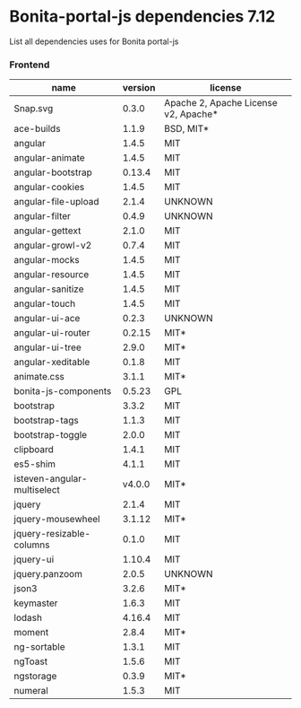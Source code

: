 # Bonita-portal-js dependencies 7.12


List all dependencies uses for Bonita portal-js

### Frontend

 | name | version | license | 
 | --- | --- | --- | 
 | Snap.svg | 0.3.0 | Apache 2, Apache License v2, Apache*
ace-builds | 1.1.9 | BSD, MIT*
angular | 1.4.5 | MIT
angular-animate | 1.4.5 | MIT
angular-bootstrap | 0.13.4 | MIT
angular-cookies | 1.4.5 | MIT
angular-file-upload | 2.1.4 | UNKNOWN
angular-filter | 0.4.9 | UNKNOWN
angular-gettext | 2.1.0 | MIT
angular-growl-v2 | 0.7.4 | MIT
angular-mocks | 1.4.5 | MIT
angular-resource | 1.4.5 | MIT
angular-sanitize | 1.4.5 | MIT
angular-touch | 1.4.5 | MIT
angular-ui-ace | 0.2.3 | UNKNOWN
angular-ui-router | 0.2.15 | MIT*
angular-ui-tree | 2.9.0 | MIT*
angular-xeditable | 0.1.8 | MIT
animate.css | 3.1.1 | MIT*
bonita-js-components | 0.5.23 | GPL
bootstrap | 3.3.2 | MIT
bootstrap-tags | 1.1.3 | MIT
bootstrap-toggle | 2.0.0 | MIT
clipboard | 1.4.1 | MIT
es5-shim | 4.1.1 | MIT
isteven-angular-multiselect | v4.0.0 | MIT*
jquery | 2.1.4 | MIT
jquery-mousewheel | 3.1.12 | MIT*
jquery-resizable-columns | 0.1.0 | MIT
jquery-ui | 1.10.4 | MIT
jquery.panzoom | 2.0.5 | UNKNOWN
json3 | 3.2.6 | MIT*
keymaster | 1.6.3 | MIT
lodash | 4.16.4 | MIT
moment | 2.8.4 | MIT*
ng-sortable | 1.3.1 | MIT
ngToast | 1.5.6 | MIT
ngstorage | 0.3.9 | MIT*
numeral | 1.5.3 | MIT | 
